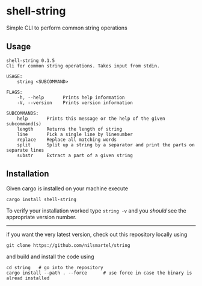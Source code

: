 # shell-string

Simple CLI to perform common string operations

## Usage

```
shell-string 0.1.5
Cli for common string operations. Takes input from stdin.

USAGE:
    string <SUBCOMMAND>

FLAGS:
    -h, --help       Prints help information
    -V, --version    Prints version information

SUBCOMMANDS:
    help       Prints this message or the help of the given subcommand(s)
    length     Returns the length of string
    line       Pick a single line by linenumber
    replace    Replace all matching words
    split      Split up a string by a separator and print the parts on separate lines
    substr     Extract a part of a given string
```

## Installation

Given cargo is installed on your machine execute

```
cargo install shell-string
```

To verify your installation worked type `string -v` and you _should_ see the appropriate version number.

---

if you want the very latest version, check out this repository locally using

```
git clone https://github.com/nilsmartel/string
```
and build and install the code using

```
cd string   # go into the repository
cargo install --path . --force      # use force in case the binary is alread installed
```
